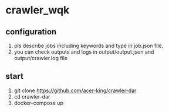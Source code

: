 # crawler_wqk

## configuration
1. pls describe jobs including keywords and type in job.json file.
2. you can check outputs and logs in output/output.json and output/crawler.log file
## start
1. git clone https://github.com/acer-king/crawler-dar
2. cd crawler-dar
3. docker-compose up


